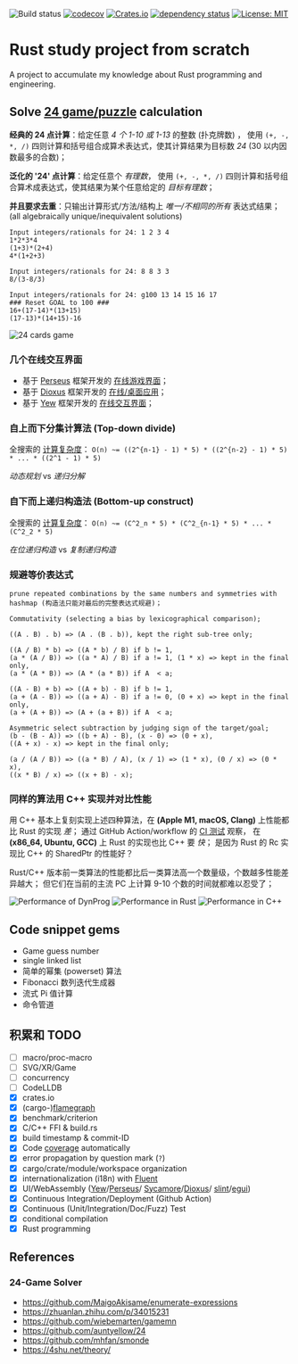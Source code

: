 
![Build status](https://github.com/mhfan/inrust/actions/workflows/rust-ci.yml/badge.svg)
[![codecov](https://codecov.io/gh/mhfan/inrust/graph/badge.svg)](https://codecov.io/gh/mhfan/inrust)
[![Crates.io](https://img.shields.io/crates/v/inrust.svg)](https://crates.io/crates/inrust)
[![dependency status](https://deps.rs/repo/github/mhfan/inrust/status.svg)](https://deps.rs/repo/github/mhfan/inrust)
[![License: MIT](https://img.shields.io/badge/License-MIT-green.svg)](https://opensource.org/licenses/MIT)

# Rust study project from scratch

A project to accumulate my knowledge about Rust programming and engineering.

## Solve [24 game/puzzle](https://zh.wikipedia.org/wiki/24点) calculation

**经典的 24 点计算**：给定任意 _4 个 1-10 或 1-13_ 的整数 (扑克牌数) ， 使用
`(+, -, *, /)` 四则计算和括号组合成算术表达式，使其计算结果为目标数 _24_ (30 以内因数最多的合数)；

**泛化的 '24' 点计算**：给定任意个 _有理数_， 使用 `(+, -, *, /)`
四则计算和括号组合算术成表达式，使其结果为某个任意给定的 _目标有理数_；

**并且要求去重**：只输出计算形式/方法/结构上 _唯一/不相同的所有_ 表达式结果；
(all algebraically unique/inequivalent solutions)

    Input integers/rationals for 24: 1 2 3 4
    1*2*3*4
    (1+3)*(2+4)
    4*(1+2+3)

    Input integers/rationals for 24: 8 8 3 3
    8/(3-8/3)

    Input integers/rationals for 24: g100 13 14 15 16 17
    ### Reset GOAL to 100 ###
    16+(17-14)*(13+15)
    (17-13)*(14+15)-16

![24 cards game](assets/24-cards-cmdl.jpg?raw=true)

### 几个在线交互界面

+ 基于 [Perseus](https://framesurge.sh/perseus/) 框架开发的 [在线游戏界面](https://github.com/mhfan/inrust)；
+ 基于 [Dioxus](https://dioxuslabs.com) 框架开发的 [在线/桌面应用](https://github.com/mhfan/inrust/indiox)；
+ 基于 [Yew](https://yew.rs) 框架开发的 [在线交互界面](https://github.com/mhfan/inyew)；

### 自上而下分集计算法 (Top-down divide)

全搜索的 [计算复杂度](http://oeis.org/A140606)：
    `O(n) ~= ((2^{n-1} - 1) * 5) * ((2^{n-2} - 1) * 5) * ... * ((2^1 - 1) * 5)`

_动态规划_ vs _递归分解_

### 自下而上递归构造法 (Bottom-up construct)

全搜索的 [计算复杂度](http://oeis.org/A140606)：
    `O(n) ~= (C^2_n * 5) * (C^2_{n-1} * 5) * ... * (C^2_2 * 5)`

_在位递归构造_ vs _复制递归构造_

### 规避等价表达式

    prune repeated combinations by the same numbers and symmetries with hashmap (构造法只能对最后的完整表达式规避)；

    Commutativity (selecting a bias by lexicographical comparison);

    ((A . B) . b) => (A . (B . b)), kept the right sub-tree only;

    ((A / B) * b) => ((A * b) / B) if b != 1,
    (a * (A / B)) => ((a * A) / B) if a != 1, (1 * x) => kept in the final only,
    (a * (A * B)) => (A * (a * B)) if A  < a;

    ((A - B) + b) => ((A + b) - B) if b != 1,
    (a + (A - B)) => ((a + A) - B) if a != 0, (0 + x) => kept in the final only,
    (a + (A + B)) => (A + (a + B)) if A  < a;

    Asymmetric select subtraction by judging sign of the target/goal;
    (b - (B - A)) => ((b + A) - B), (x - 0) => (0 + x),
    ((A + x) - x) => kept in the final only;

    (a / (A / B)) => ((a * B) / A), (x / 1) => (1 * x), (0 / x) => (0 * x),
    ((x * B) / x) => ((x + B) - x);

### 同样的算法用 C++ 实现并对比性能

用 C++ 基本上复刻实现上述四种算法，在 **(Apple M1, macOS, Clang)** 上性能都比 Rust 的实现 _差_；
  通过 GitHub Action/workflow 的
  [CI 测试](https://github.com/mhfan/inrust/actions/runs/3254281354/jobs/5342349987) 观察，
  在 **(x86_64, Ubuntu, GCC)** 上 Rust 的实现也比 C++ 要 _快_；
  是因为 Rust 的 Rc 实现比 C++ 的 SharedPtr 的性能好？

Rust/C++ 版本前一类算法的性能都比后一类算法高一个数量级，个数越多性能差异越大；
但它们在当前的主流 PC 上计算 9-10 个数的时间就都难以忍受了；

![Performance of DynProg](assets/perf-dynprog.jpg)
![Performance in Rust](assets/perf-rust.jpg)
![Performance in C++](assets/perf-cxx.jpg)

## Code snippet gems

+ Game guess number
+ single linked list
+ 简单的幂集 (powerset) 算法
+ Fibonacci 数列迭代生成器
+ 流式 Pi 值计算
+ 命令管道

## 积累和 TODO

+ [ ] macro/proc-macro
+ [ ] SVG/XR/Game
+ [ ] concurrency
+ [ ] CodeLLDB
+ [x] crates.io
+ [x] (cargo-)[flamegraph](https://github.com/flamegraph-rs/flamegraph)
+ [x] benchmark/criterion
+ [x] C/C++ FFI & build.rs
+ [x] build timestamp & commit-ID
+ [x] Code [coverage](https://github.com/taiki-e/cargo-llvm-cov) automatically
+ [x] error propagation by question mark (`?`)
+ [x] cargo/crate/module/workspace organization
+ [x] internationalization (i18n) with [Fluent](https://projectfluent.org)
+ [x] UI/WebAssembly ([Yew](https://yew.rs)/[Perseus](https://framesurge.sh/perseus/en-US)/
  [Sycamore](https://sycamore-rs.netlify.app)/[Dioxus](https://dioxuslabs.com)/
  [slint](https://github.com/slint-ui/slint)/[egui](https://github.com/emilk/egui))
+ [x] Continuous Integration/Deployment (Github Action)
+ [x] Continuous (Unit/Integration/Doc/Fuzz) Test
+ [x] conditional compilation
+ [x] Rust programming

## References

### 24-Game Solver

+ <https://github.com/MaigoAkisame/enumerate-expressions>
+ <https://zhuanlan.zhihu.com/p/34015231>
+ <https://github.com/wiebemarten/gamemn>
+ <https://github.com/auntyellow/24>
+ <https://github.com/mhfan/smonde>
+ <https://4shu.net/theory/>
